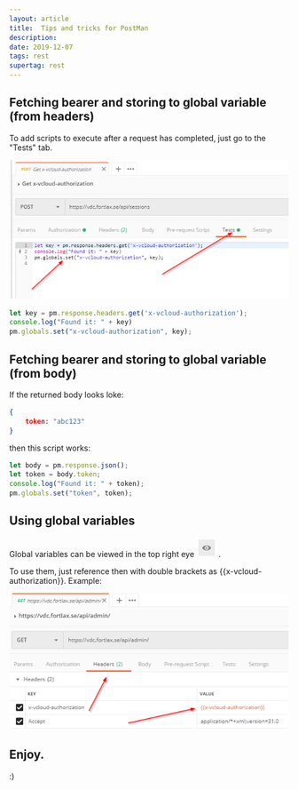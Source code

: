 ```yaml
---
layout: article
title:  Tips and tricks for PostMan
description: 
date: 2019-12-07
tags: rest
supertag: rest
---
```


## Fetching bearer and storing to global variable (from headers)

To add scripts to execute after a request has completed, just go to the "Tests" tab.

![](2020-03-01-19-02-43.png)

```javascript
let key = pm.response.headers.get('x-vcloud-authorization');
console.log("Found it: " + key)
pm.globals.set("x-vcloud-authorization", key);
```

## Fetching bearer and storing to global variable (from body)

If the returned body looks loke:

```json
{
    token: "abc123"
}
```

then this script works:

```javascript
let body = pm.response.json();
let token = body.token;
console.log("Found it: " + token);
pm.globals.set("token", token);
```

## Using global variables

Global variables can be viewed in the top right eye ![](2020-03-01-19-03-50.png) .

To use them, just reference then with double brackets as {{x-vcloud-authorization}}. Example:

![](2020-03-01-19-04-50.png)

## Enjoy.

:)
